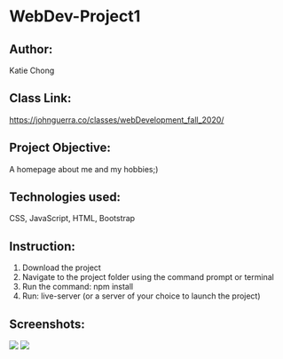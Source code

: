 # WebDev-Project1
## Author:
   Katie Chong
## Class Link:
   https://johnguerra.co/classes/webDevelopment_fall_2020/
## Project Objective:
   A homepage about me and my hobbies;) 
## Technologies used: 
   CSS, JavaScript, HTML, Bootstrap
## Instruction:  
1. Download the project 
1. Navigate to the project folder using the command prompt or terminal 
1. Run the command: npm install 
1. Run: live-server (or a server of your choice to launch the project)

## Screenshots:
![](/images/ScreenshotCooking.jpg)
![](/images/ScreenshotHome.jpg)
